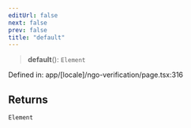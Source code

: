 ```yaml
---
editUrl: false
next: false
prev: false
title: "default"
---
```


> **default**(): `Element`

Defined in: app/\[locale\]/ngo-verification/page.tsx:316

## Returns

`Element`
